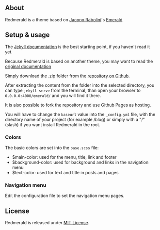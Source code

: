 ## About

Redmerald is a theme based on [Jacopo Rabolini](http://www.jacoporabolini.com)'s [Emerald](https://github.com/KingFelix/emerald/)

## Setup & usage

The [Jekyll documentation](http://jekyllrb.com) is the best starting point, if you haven't read it yet.

Because Redmerald is based on another theme, you may want to read the [original documentation](https://github.com/KingFelix/emerald/blob/master/readme.md)

Simply download the .zip folder from the [repository on Github](https://github.com/Vesuvium/redmerald/archive/master.zip).

After extracting the content from the folder into the selected directory, you can type ``jekyll serve`` from the terminal, than open your browser to ``0.0.0.0:4000/emerald/`` and you will find it there.

It is also possible to fork the repository and use Github Pages as hosting.

You will have to change the ``baseurl`` value into the ``_config.yml`` file, with the directory name of your project (for example /blog) or simply with a "/" (slash) if you want install Redmerald in the root.

### Colors
The basic colors are set into the ``base.scss`` file:
- $main-color: used for the menu, title, link and footer
- $background-color: used for background and links in the navigation menu
- $text-color: used for text and title in posts and pages 

### Navigation menu
Edit the configuration file to set the navigation menu pages. 

## License

Redmerald is released under [MIT License](license.md).

